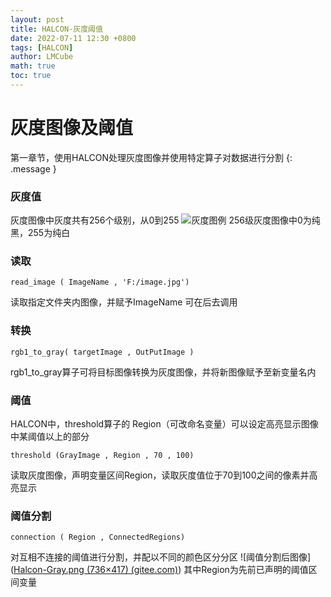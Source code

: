 ```yaml
---
layout: post
title: HALCON-灰度阈值 
date: 2022-07-11 12:30 +0800
tags: [HALCON]
author: LMCube
math: true
toc: true
---
```

# 灰度图像及阈值
第一章节，使用HALCON处理灰度图像并使用特定算子对数据进行分割
{: .message }

### 灰度值
灰度图像中灰度共有256个级别，从0到255
![灰度图例](https://img1.baidu.com/it/u=765716361,3100067418&fm=253&fmt=auto&app=138&f=JPEG?w=720&h=429)
256级灰度图像中0为纯黑，255为纯白

### 读取
~~~
read_image ( ImageName , 'F:/image.jpg')
~~~
读取指定文件夹内图像，并赋予ImageName
可在后去调用

### 转换
~~~
rgb1_to_gray( targetImage , OutPutImage )
~~~
rgb1_to_gray算子可将目标图像转换为灰度图像，并将新图像赋予至新变量名内

### 阈值
HALCON中，threshold算子的 Region（可改命名变量）可以设定高亮显示图像中某阈值以上的部分
~~~
threshold (GrayImage , Region , 70 , 100)
~~~
读取灰度图像，声明变量区间Region，读取灰度值位于70到100之间的像素并高亮显示

### 阈值分割
~~~
connection ( Region , ConnectedRegions)
~~~
对互相不连接的阈值进行分割，并配以不同的颜色区分分区
![阈值分割后图像]([Halcon-Gray.png (736×417) (gitee.com)](https://gitee.com/LSCLU/LMCube.github.io/raw/master/image/Halcon-Gray.png))
其中Region为先前已声明的阈值区间变量
